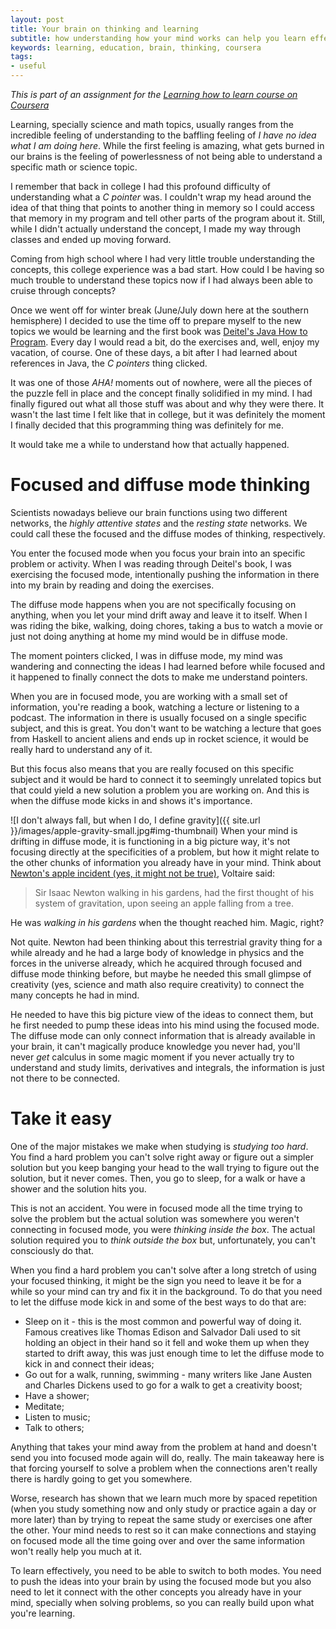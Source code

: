 ```yaml
---
layout: post
title: Your brain on thinking and learning
subtitle: how understanding how your mind works can help you learn effectively
keywords: learning, education, brain, thinking, coursera
tags:
- useful
---
```


*This is part of an assignment for the [Learning how to learn course on Coursera](https://www.coursera.org/course/learning)*

Learning, specially science and math topics, usually ranges from the incredible feeling of understanding to the baffling feeling of _I have no idea what I am doing here_. While the first feeling is amazing, what gets burned in our brains is the feeling of powerlessness of not being able to understand a specific math or science topic.

I remember that back in college I had this profound difficulty of understanding what a *C pointer* was. I couldn't wrap my head around the idea of that thing that points to another thing in memory so I could access that memory in my program and tell other parts of the program about it. Still, while I didn't actually understand the concept, I made my way through classes and ended up moving forward.

Coming from high school where I had very little trouble understanding the concepts, this college experience was a bad start. How could I be having so much trouble to understand these topics now if I had always been able to cruise through concepts?

Once we went off for winter break (June/July down here at the southern hemisphere) I decided to use the time off to prepare myself to the new topics we would be learning and the first book was [Deitel's Java How to Program](http://www.amazon.com/Java-How-Program-4th-Edition/dp/0130341517). Every day I would read a bit, do the exercises and, well, enjoy my vacation, of course. One of these days, a bit after I had learned about references in Java, the *C pointers* thing clicked.

It was one of those _AHA!_ moments out of nowhere, were all the pieces of the puzzle fell in place and the concept finally solidified in my mind. I had finally figured out what all those stuff was about and why they were there. It wasn't the last time I felt like that in college, but it was definitely the moment I finally decided that this programming thing was definitely for me.

It would take me a while to understand how that actually happened.

# Focused and diffuse mode thinking

Scientists nowadays believe our brain functions using two different networks, the _highly attentive states_ and the _resting state_ networks. We could call these the focused and the diffuse modes of thinking, respectively.

You enter the focused mode when you focus your brain into an specific problem or activity. When I was reading through Deitel's book, I was exercising the focused mode, intentionally pushing the information in there into my brain by reading and doing the exercises.

The diffuse mode happens when you are not specifically focusing on anything, when you let your mind drift away and leave it to itself. When I was riding the bike, walking, doing chores, taking a bus to watch a movie or just not doing anything at home my mind would be in diffuse mode.

The moment pointers clicked, I was in diffuse mode, my mind was wandering and connecting the ideas I had learned before while focused and it happened to finally connect the dots to make me understand pointers.

When you are in focused mode, you are working with a small set of information, you're reading a book, watching a lecture or listening to a podcast. The information in there is usually focused on a single specific subject, and this is great. You don't want to be watching a lecture that goes from Haskell to ancient aliens and ends up in rocket science, it would be really hard to understand any of it.

But this focus also means that you are really focused on this specific subject and it would be hard to connect it to seemingly unrelated topics but that could yield a new solution a problem you are working on. And this is when the diffuse mode kicks in and shows it's importance.

![I don't always fall, but when I do, I define gravity]({{ site.url }}/images/apple-gravity-small.jpg#img-thumbnail) When your mind is drifting in diffuse mode, it is functioning in a big picture way, it's not focusing directly at the specificities of a problem, but how it might relate to the other chunks of information you already have in your mind. Think about [Newton's apple incident (yes, it might not be true)](http://en.wikipedia.org/wiki/Isaac_Newton#Apple_incident), Voltaire said:

> Sir Isaac Newton walking in his gardens, had the first thought of his system of gravitation, upon seeing an apple falling from a tree.

He was _walking in his gardens_ when the thought reached him. Magic, right?

Not quite. Newton had been thinking about this terrestrial gravity thing for a while already and he had a large body of knowledge in physics and the forces in the universe already, which he acquired through focused and diffuse mode thinking before, but maybe he needed this small glimpse of creativity (yes, science and math also require creativity) to connect the many concepts he had in mind.

He needed to have this big picture view of the ideas to connect them, but he first needed to pump these ideas into his mind using the focused mode. The diffuse mode can only connect information that is already available in your brain, it can't magically produce knowledge you never had, you'll never _get_ calculus in some magic moment if you never actually try to understand and study limits, derivatives and integrals, the information is just not there to be connected.

# Take it easy

One of the major mistakes we make when studying is *studying too hard*. You find a hard problem you can't solve right away or figure out a simpler solution but you keep banging your head to the wall trying to figure out the solution, but it never comes. Then, you go to sleep, for a walk or have a shower and the solution hits you.

This is not an accident. You were in focused mode all the time trying to solve the problem but the actual solution was somewhere you weren't connecting in focused mode, you were _thinking inside the box_. The actual solution required you to _think outside the box_ but, unfortunately, you can't consciously do that.

When you find a hard problem you can't solve after a long stretch of using your focused thinking, it might be the sign you need to leave it be for a while so your mind can try and fix it in the background. To do that you need to let the diffuse mode kick in and some of the best ways to do that are:

* Sleep on it - this is the most common and powerful way of doing it. Famous creatives like Thomas Edison and Salvador Dali used to sit holding an object in their hand so it fell and woke them up when they started to drift away, this was just enough time to let the diffuse mode to kick in and connect their ideas;
* Go out for a walk, running, swimming - many writers like Jane Austen and Charles Dickens used to go for a walk to get a creativity boost;
* Have a shower;
* Meditate;
* Listen to music;
* Talk to others;

Anything that takes your mind away from the problem at hand and doesn't send you into focused mode again will do, really. The main takeaway here is that forcing yourself to solve a problem when the connections aren't really there is hardly going to get you somewhere.

Worse, research has shown that we learn much more by spaced repetition (when you study something now and only study or practice again a day or more later) than by trying to repeat the same study or exercises one after the other. Your mind needs to rest so it can make connections and staying on focused mode all the time going over and over the same information won't really help you much at it.

To learn effectively, you need to be able to switch to both modes. You need to push the ideas into your brain by using the focused mode but you also need to let it connect with the other concepts you already have in your mind, specially when solving problems, so you can really build upon what you're learning.
